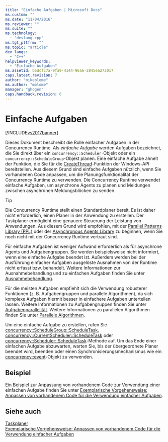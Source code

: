 ```yaml
---
title: "Einfache Aufgaben | Microsoft Docs"
ms.custom: ""
ms.date: "11/04/2016"
ms.reviewer: ""
ms.suite: ""
ms.technology: 
  - "devlang-cpp"
ms.tgt_pltfrm: ""
ms.topic: "article"
dev_langs: 
  - "C++"
helpviewer_keywords: 
  - "Einfache Aufgaben"
ms.assetid: b6dcfc7a-9fa9-4144-96a6-2845ea272017
caps.latest.revision: 7
author: "mikeblome"
ms.author: "mblome"
manager: "ghogen"
caps.handback.revision: 6
---
```

# Einfache Aufgaben
[!INCLUDE[vs2017banner](../../assembler/inline/includes/vs2017banner.md)]

Dieses Dokument beschreibt die Rolle einfacher Aufgaben in der Concurrency Runtime.  Als *einfache Aufgabe* werden Aufgaben bezeichnet, die Sie direkt über ein `concurrency::Scheduler`\-Objekt oder ein `concurrency::ScheduleGroup`\-Objekt planen.  Eine einfache Aufgabe ähnelt der Funktion, die Sie für die [CreateThread](http://msdn.microsoft.com/library/windows/desktop/ms682453)\-Funktion der Windows\-API bereitstellen.  Aus diesem Grund sind einfache Aufgaben nützlich, wenn Sie vorhandenen Code anpassen, um die Planungsfunktionalität der Concurrency Runtime zu verwenden.  Die Concurrency Runtime verwendet einfache Aufgaben, um asynchrone Agents zu planen und Meldungen zwischen asynchronen Meldungsblöcken zu senden.  
  
> [!TIP]
>  Die Concurrency Runtime stellt einen Standardplaner bereit. Es ist daher nicht erforderlich, einen Planer in der Anwendung zu erstellen.  Der Taskplaner ermöglicht eine genauere Steuerung der Leistung von Anwendungen. Aus diesem Grund wird empfohlen, mit der [Parallel Patterns Library \(PPL\)](../../parallel/concrt/parallel-patterns-library-ppl.md) oder der [Asynchronous Agents Library](../../parallel/concrt/asynchronous-agents-library.md) zu beginnen, wenn Sie noch nicht mit der Concurrency Runtime vertraut sind.  
  
 Für einfache Aufgaben ist weniger Aufwand erforderlich als für asynchrone Agents und Aufgabengruppen.  Sie werden beispielsweise nicht informiert, wenn eine einfache Aufgabe beendet ist.  Außerdem werden bei der Ausführung einfacher Aufgaben ausgelöste Ausnahmen von der Runtime nicht erfasst bzw. behandelt.  Weitere Informationen zur Ausnahmebehandlung und zu einfachen Aufgaben finden Sie unter [Ausnahmebehandlung](../../parallel/concrt/exception-handling-in-the-concurrency-runtime.md).  
  
 Für die meisten Aufgaben empfiehlt sich die Verwendung robusterer Funktionen \(z. B. Aufgabengruppen und parallele Algorithmen\), da sich komplexe Aufgaben hiermit besser in einfachere Aufgaben unterteilen lassen.  Weitere Informationen zu Aufgabengruppen finden Sie unter [Aufgabenparallelität](../../parallel/concrt/task-parallelism-concurrency-runtime.md).  Weitere Informationen zu parallelen Algorithmen finden Sie unter [Parallele Algorithmen](../../parallel/concrt/parallel-algorithms.md).  
  
 Um eine einfache Aufgabe zu erstellen, rufen Sie [concurrency::ScheduleGroup::ScheduleTask](../Topic/ScheduleGroup::ScheduleTask%20Method.md), [concurrency::CurrentScheduler::ScheduleTask](../Topic/CurrentScheduler::ScheduleTask%20Method.md) oder [concurrency::Scheduler::ScheduleTask](../Topic/Scheduler::ScheduleTask%20Method.md)\-Methode auf.  Um das Ende einer einfachen Aufgabe abzuwarten, warten Sie, bis der übergeordnete Planer beendet wird, beenden oder einen Synchronisierungsmechanismus wie ein [concurrency::event](../../parallel/concrt/reference/event-class.md)\-Objekt zu verwenden.  
  
## Beispiel  
 Ein Beispiel zur Anpassung von vorhandenem Code zur Verwendung einer einfachen Aufgabe finden Sie unter [Exemplarische Vorgehensweise: Anpassen von vorhandenem Code für die Verwendung einfacher Aufgaben](../../parallel/concrt/walkthrough-adapting-existing-code-to-use-lightweight-tasks.md).  
  
## Siehe auch  
 [Taskplaner](../../parallel/concrt/task-scheduler-concurrency-runtime.md)   
 [Exemplarische Vorgehensweise: Anpassen von vorhandenem Code für die Verwendung einfacher Aufgaben](../../parallel/concrt/walkthrough-adapting-existing-code-to-use-lightweight-tasks.md)